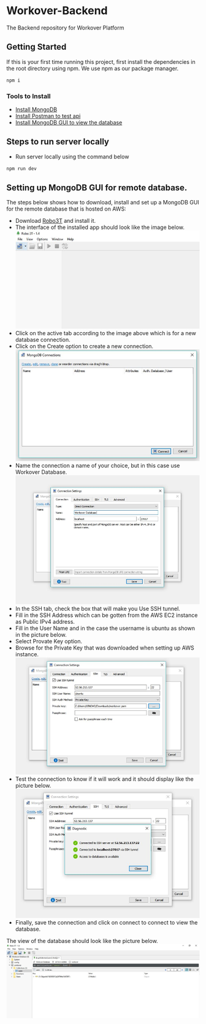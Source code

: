 # Workover-Backend

The Backend repository for Workover Platform

## Getting Started

If this is your first time running this project, first install the dependencies in the root directory using npm. We use npm as our package manager.

```bash
npm i
```

### Tools to Install

- [Install MongoDB](https://docs.mongodb.com/manual/administration/install-community/)
- [Install Postman to test api](https://www.postman.com/downloads/)
- [Install MongoDB GUI to view the database](https://robomongo.org/download)

## Steps to run server locally

- Run server locally using the command below

```bash
npm run dev
```

## Setting up MongoDB GUI for remote database.

The steps below shows how to download, install and set up a MongoDB GUI for the remote database that is hosted on AWS:

- Download [Robo3T](https://robomongo.org/download) and install it.
- The interface of the installed app should look like the image below.
  ![robo3T](./readmeimage/robo3t-1.JPG)
- Click on the active tab according to the image above which is for a new database connection.
- Click on the Create option to create a new connection.
  ![robo3T](./readmeimage/robo3t-2.JPG)
- Name the connection a name of your choice, but in this case use Workover Database.
  ![robo3T](./readmeimage/robo3t-3.JPG)
- In the SSH tab, check the box that will make you Use SSH tunnel.
- Fill in the SSH Address which can be gotten from the AWS EC2 instance as Public IPv4 address.
- Fill in the User Name and in the case the username is ubuntu as shown in the picture below.
- Select Provate Key option.
- Browse for the Private Key that was downloaded when setting up AWS instance.
  ![robo3T](./readmeimage/robo3t-4.JPG)
- Test the connection to know if it will work and it should display like the picture below.
  ![robo3T](./readmeimage/robo3t-5.JPG)
- Finally, save the connection and click on connect to connect to view the database.

The view of the database should look like the picture below.
![robo3T](./readmeimage/robo3t-6.JPG)
